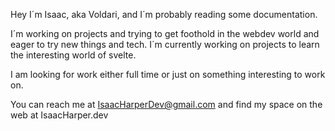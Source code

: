 Hey I´m Isaac, aka Voldari, and I´m probably reading some documentation.

I´m working on projects and trying to get foothold in the webdev world and eager to try new things and tech. I´m currently working on projects to learn the interesting world of svelte. 

I am looking for work either full time or just on something interesting to work on.

You can reach me at IsaacHarperDev@gmail.com and find my space on the web at IsaacHarper.dev

